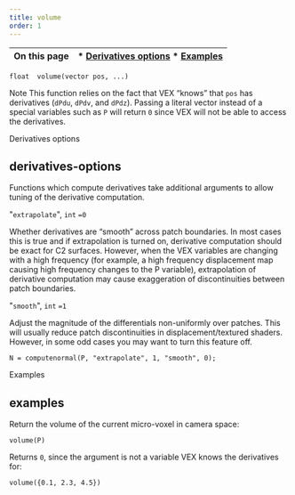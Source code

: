 ```yaml
---
title: volume
order: 1
---
```

| On this page | * [Derivatives options](#derivatives-options) * [Examples](#examples) |
| --- | --- |

`float  volume(vector pos, ...)`

Note
This function relies on the fact that VEX “knows” that `pos` has
derivatives (`dPdu`, `dPdv`, and `dPdz`).
Passing a literal vector instead of a special variables such as `P`
will return `0` since VEX will not be able to access the derivatives.

Derivatives options

## derivatives-options

Functions which compute derivatives take additional arguments to
allow tuning of the derivative computation.

"`extrapolate`",
`int`
`=0`

Whether derivatives are
“smooth” across patch boundaries. In most cases this is true and if
extrapolation is turned on, derivative computation should be exact
for C2 surfaces. However, when the VEX variables are changing with a
high frequency (for example, a high frequency displacement map
causing high frequency changes to the P variable), extrapolation of
derivative computation may cause exaggeration of discontinuities
between patch boundaries.

"`smooth`",
`int`
`=1`

Adjust the magnitude of the
differentials non-uniformly over patches. This will usually reduce
patch discontinuities in displacement/textured shaders. However, in
some odd cases you may want to turn this feature off.

```vex
N = computenormal(P, "extrapolate", 1, "smooth", 0);

```

Examples

## examples

Return the volume of the current micro-voxel in camera space:

```vex
volume(P)

```

Returns `0`, since the argument is not a variable VEX knows the derivatives for:

```vex
volume({0.1, 2.3, 4.5})

```
